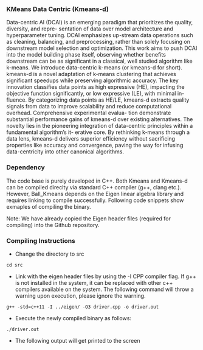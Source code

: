 ### KMeans Data Centric (Kmeans-d)

Data-centric AI (DCAI) is an emerging paradigm that prioritizes the quality, diversity, and repre-
sentation of data over model architecture and hyperparameter tuning. DCAI emphasizes up-stream data operations such as cleaning, balancing, and preprocessing, rather than solely focusing
on downstream model selection and optimization. This work aims to push DCAI into the model building phase itself, observing whether benefits downstream can be as significant in a classical, well studied algorithm like k-means. We introduce data-centric k-means (or kmeans-d for
short). kmeans-d is a novel adaptation of k-means clustering that achieves significant speedups while preserving algorithmic accuracy. The key innovation classifies data points as high expressive
(HE), impacting the objective function significantly, or low expressive (LE), with minimal in-
fluence. By categorizing data points as HE/LE, kmeans-d extracts quality signals from data to
improve scalability and reduce computational overhead. Comprehensive experimental evalua-
tion demonstrate substantial performance gains of kmeans-d over existing alternatives. The novelty
lies in the pioneering integration of data-centric principles within a fundamental algorithm’s it-
erative core. By rethinking k-means through a data lens, kmeans-d delivers superior efficiency
without sacrificing properties like accuracy and convergence, paving the way for infusing data-centricity into other canonical algorithms.


### Dependency

The code base is purely developed in C++. Both Kmeans and Kmeans-d can be compiled direclty via standard C++ compiler (g++, clang etc.). However, Ball_Kmeans depends on the Eigen linear algebra library and requires linking to compile successfully. Following code snippets show exmaples of compiling the binary.

Note: We have already copied the Eigen header files (required for compiling) into the Github repository.

### Compiling Instructions

- Change the directory to src

```
cd src
```

-  Link with the eigen header files by using the -I CPP compiler flag. If g++ is not installed in the system, it can be replaced with other c++ compilers available on the system. The following command will throw a warning upon execution, please ignore the warning.

```
g++ -std=c++11 -I ../eigen/ -O3 driver.cpp -o driver.out 
```

- Execute the newly compiled binary as follows:

```
./driver.out
```

- The following output will get printed to the screen

```

```






